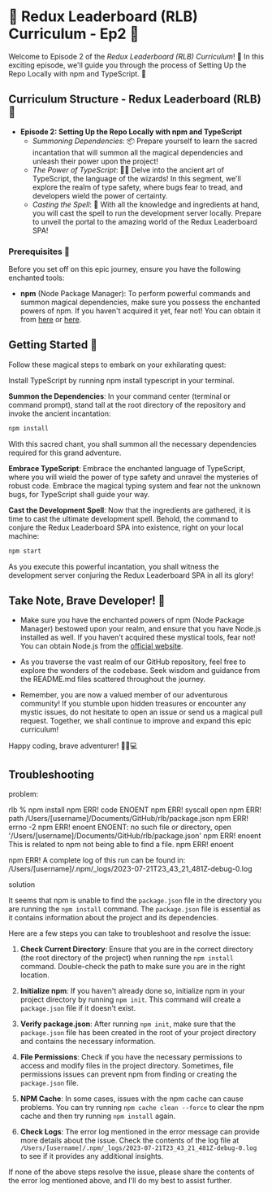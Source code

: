# 🚀 Redux Leaderboard (RLB) Curriculum - Ep2 🎉

Welcome to Episode 2 of the *Redux Leaderboard (RLB) Curriculum*! 🎉 In this exciting episode, we'll guide you through the process of Setting Up the Repo Locally with npm and TypeScript. 🚀

## Curriculum Structure - Redux Leaderboard (RLB) 📘

- **Episode 2: Setting Up the Repo Locally with npm and TypeScript**
  - *Summoning Dependencies*: 📦 Prepare yourself to learn the sacred incantation that will summon all the magical dependencies and unleash their power upon the project!
  - *The Power of TypeScript*: 🧙‍♂️ Delve into the ancient art of TypeScript, the language of the wizards! In this segment, we'll explore the realm of type safety, where bugs fear to tread, and developers wield the power of certainty.
  - *Casting the Spell*: 🚀 With all the knowledge and ingredients at hand, you will cast the spell to run the development server locally. Prepare to unveil the portal to the amazing world of the Redux Leaderboard SPA!

### Prerequisites 🧭

Before you set off on this epic journey, ensure you have the following enchanted tools:

- **npm** (Node Package Manager): To perform powerful commands and summon magical dependencies, make sure you possess the enchanted powers of npm. If you haven't acquired it yet, fear not! You can obtain it from [here](https://docs.npmjs.com/downloading-and-installing-node-js-and-npm) or [here](https://nodejs.org/en/download).

## Getting Started 🎒

Follow these magical steps to embark on your exhilarating quest:

Install TypeScript by running npm install typescript in your terminal.

**Summon the Dependencies**: In your command center (terminal or command prompt), stand tall at the root directory of the repository and invoke the ancient incantation:

```bash
npm install
```

With this sacred chant, you shall summon all the necessary dependencies required for this grand adventure.

**Embrace TypeScript**: Embrace the enchanted language of TypeScript, where you will wield the power of type safety and unravel the mysteries of robust code. Embrace the magical typing system and fear not the unknown bugs, for TypeScript shall guide your way.

**Cast the Development Spell**: Now that the ingredients are gathered, it is time to cast the ultimate development spell. Behold, the command to conjure the Redux Leaderboard SPA into existence, right on your local machine:

```bash
npm start
```

As you execute this powerful incantation, you shall witness the development server conjuring the Redux Leaderboard SPA in all its glory!

## Take Note, Brave Developer! 📝

- Make sure you have the enchanted powers of npm (Node Package Manager) bestowed upon your realm, and ensure that you have Node.js installed as well. If you haven't acquired these mystical tools, fear not! You can obtain Node.js from the [official website](https://nodejs.org/).

- As you traverse the vast realm of our GitHub repository, feel free to explore the wonders of the codebase. Seek wisdom and guidance from the README.md files scattered throughout the journey.

- Remember, you are now a valued member of our adventurous community! If you stumble upon hidden treasures or encounter any mystic issues, do not hesitate to open an issue or send us a magical pull request. Together, we shall continue to improve and expand this epic curriculum!

Happy coding, brave adventurer! 🧙‍♂️💻

## Troubleshooting

problem:

rlb % npm install
npm ERR! code ENOENT
npm ERR! syscall open
npm ERR! path /Users/[username]/Documents/GitHub/rlb/package.json
npm ERR! errno -2
npm ERR! enoent ENOENT: no such file or directory, open '/Users/[username]/Documents/GitHub/rlb/package.json'
npm ERR! enoent This is related to npm not being able to find a file.
npm ERR! enoent 

npm ERR! A complete log of this run can be found in: /Users/[username]/.npm/_logs/2023-07-21T23_43_21_481Z-debug-0.log

solution

It seems that npm is unable to find the `package.json` file in the directory you are running the `npm install` command. The `package.json` file is essential as it contains information about the project and its dependencies.

Here are a few steps you can take to troubleshoot and resolve the issue:

1. **Check Current Directory**: Ensure that you are in the correct directory (the root directory of the project) when running the `npm install` command. Double-check the path to make sure you are in the right location.

2. **Initialize npm**: If you haven't already done so, initialize npm in your project directory by running `npm init`. This command will create a `package.json` file if it doesn't exist.

3. **Verify package.json**: After running `npm init`, make sure that the `package.json` file has been created in the root of your project directory and contains the necessary information.

4. **File Permissions**: Check if you have the necessary permissions to access and modify files in the project directory. Sometimes, file permissions issues can prevent npm from finding or creating the `package.json` file.

5. **NPM Cache**: In some cases, issues with the npm cache can cause problems. You can try running `npm cache clean --force` to clear the npm cache and then try running `npm install` again.

6. **Check Logs**: The error log mentioned in the error message can provide more details about the issue. Check the contents of the log file at `/Users/[username]/.npm/_logs/2023-07-21T23_43_21_481Z-debug-0.log` to see if it provides any additional insights.

If none of the above steps resolve the issue, please share the contents of the error log mentioned above, and I'll do my best to assist further.